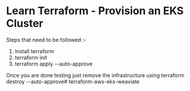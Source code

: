 # Learn Terraform - Provision an EKS Cluster



Steps that need to be followed :-
1. Install terraform 
2. terraform init
3. terraform apply --auto-approve


Once you are done testing just remove the infrastructure using
terraform destroy --auto-approve# terraform-aws-eks-weaviate

